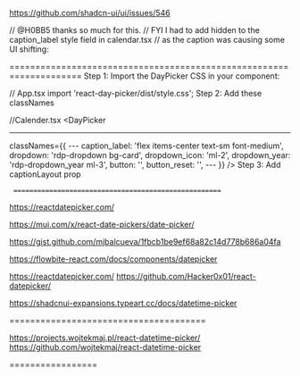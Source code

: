 https://github.com/shadcn-ui/ui/issues/546

// @H0BB5 thanks so much for this.
// FYI I had to add hidden to the caption_label style field in calendar.tsx
// as the caption was causing some UI shifting:

====================================================================
Step 1:
Import the DayPicker CSS in your component:

// App.tsx
import 'react-day-picker/dist/style.css';
Step 2:
Add these classNames

//Calender.tsx
<DayPicker

---

classNames={{
     ---
     caption_label: 'flex items-center text-sm font-medium',
     dropdown: 'rdp-dropdown bg-card',
     dropdown_icon: 'ml-2',
     dropdown_year: 'rdp-dropdown_year ml-3',
     button: '',
     button_reset: '',
      ---
     }} />
Step 3:
Add captionLayout prop

<Calendar
     mode="single"
     selected={date}
     onSelect={setDate}
     captionLayout="dropdown-buttons"
     fromYear={2015}
     toYear={2025} />

     ====================================================

https://reactdatepicker.com/

https://mui.com/x/react-date-pickers/date-picker/

https://gist.github.com/mjbalcueva/1fbcb1be9ef68a82c14d778b686a04fa

https://flowbite-react.com/docs/components/datepicker

https://reactdatepicker.com/
https://github.com/Hacker0x01/react-datepicker/

https://shadcnui-expansions.typeart.cc/docs/datetime-picker

======================================

https://projects.wojtekmaj.pl/react-datetime-picker/
https://github.com/wojtekmaj/react-datetime-picker

=================
